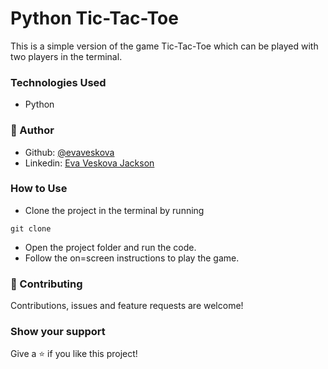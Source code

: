 # Python Tic-Tac-Toe
This is a simple version of the game Tic-Tac-Toe which can be played with two players in the terminal.

### Technologies Used
* Python

### 👤 Author

* Github: [@evaveskova](https://github.com/evaveskova)
* Linkedin: [Eva Veskova Jackson](https://www.linkedin.com/in/evaveskova/)

### How to Use
* Clone the project in the terminal by running
```
git clone
```
* Open the project folder and run the code.
* Follow the on=screen instructions to play the game.

### 🤝 Contributing

Contributions, issues and feature requests are welcome!

### Show your support

Give a ⭐️ if you like this project!
